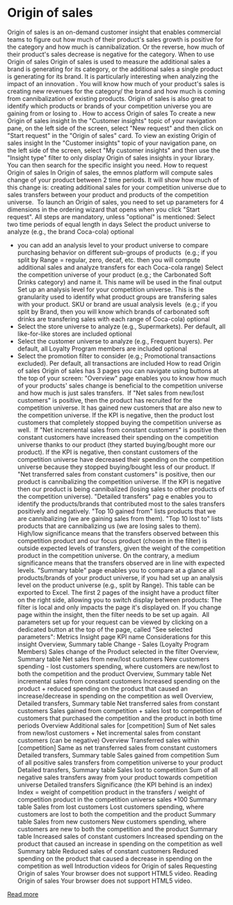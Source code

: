 # Origin of sales

Origin of sales
 is an on-demand customer insight that enables commercial teams to figure out how much of their product's sales growth is positive for the category and how much is cannibalization. Or the reverse, how much of their product's sales decrease is negative for the category.
When to use Origin of sales
Origin of sales is used to 
measure the 
additional sales
 a brand is generating for its category, or the additional sales a single product is generating for its brand. 
It is particularly interesting when analyzing the 
impact of an innovation
. You will know how much of your product's sales is creating new revenues for the category/ the brand and how much is coming from cannibalization of existing products.
Origin of sales is also great to identify which products or brands of your 
competition universe you are gaining from or losing to
.
How to access Origin of sales
To create a new Origin of sales insight
In the "Customer insights" topic of your navigation pane, on the left side of the screen, select "New request" and then click on "Start request" in the "Origin of sales" card.
To view an existing Origin of sales insight
In the "Customer insights" topic of your navigation pane, on the left side of the screen, select "My customer insights" and then use the "Insight type" filter to only display Origin of sales insights in your library. You can then search for the specific insight you need.
How to request Origin of sales
In Origin of sales, the emnos platform will compute sales change of your product between 2 time periods. It will show how much of this change is:
creating additional sales for your competition universe
due to sales transfers between your product and products of the competition universe. 
To launch an Origin of sales, you need to set up parameters for 4 dimensions in the ordering wizard that opens when you click "Start request". All steps are mandatory, unless "optional" is mentioned:
Select two time periods of equal length in days
Select the product universe to analyze (e.g., the brand Coca-cola)
optional
 - you can add an analysis level to your product universe to compare purchasing behavior on different sub-groups of products  (e.g.; if you split by Range = regular, zero, decaf, etc. then you will compute additional sales and analyze transfers for each Coca-cola range)
Select the competition universe of your product (e.g.; the Carbonated Soft Drinks category) and name it. This name will be used in the final output
Set up an analysis level for your competition universe. This is the granularity used to identify what product groups are transfering sales with your product. SKU or brand are usual analysis levels  (e.g.; if you split by Brand, then you will know which brands of carbonated soft drinks are transfering sales with each range of Coca-cola)
optional
 - Select the store universe to analyze (e.g., Supermarkets). Per default, all like-for-like stores are included
optional
 - Select the customer universe to analyze (e.g., Frequent buyers). Per default, all Loyalty Program members are included
optional
 - Select the promotion filter to consider (e.g.; Promotional transactions excluded). Per default, all transactions are included
How to read Origin of sales
Origin of sales has 3 pages you can navigate using buttons at the top of your screen:
"Overview" page
 enables you to know how much of your products' sales change is beneficial to the competition universe and how much is just sales transfers. 
If "Net sales from new/lost customers" is positive, then the product has recruited for the competition universe. It has gained new customers that are also new to the competition universe. If the KPI is negative, then the product lost customers that completely stopped buying the competition universe as well.
 If "Net incremental sales from constant customers" is positive then constant customers have increased their spending on the competition universe thanks to our product (they started buying/bought more our product). If the KPI is negative, then constant customers of the competition universe have decreased their spending on the competition universe because they stopped buying/bought less of our product.
If "Net transferred sales from constant customers" is positive, then our product is cannibalizing the competition universe. If the KPI is negative then our product is being cannibalized (losing sales to other products of the competition universe).
"Detailed transfers" pag
e
 enables you to identify the products/brands that contributed most to the sales transfers positively and negatively. 
"Top 10 gained from" lists products that we are cannibalizing (we are gaining sales from them). "Top 10 lost to" lists products that are cannibalizing us (we are losing sales to them).
High/low significance means that the transfers observed between this competition product and our focus product (chosen in the filter) is outside expected levels of transfers, given the weight of the competition product in the competition universe. On the contrary, a medium significance means that the transfers observed are in line with expected levels.
"Summary table" page
 enables you to compare at a glance all products/brands of your product universe, if you had set up an analysis level on the product universe (e.g., split by Range). This table can be exported to Excel.
The first 2 pages of the insight have a product filter on the right side, allowing you to switch display between products:
The filter is local and only impacts the page it's displayed on. If you change page within the insight, then the filter needs to be set up again. 
All parameters set up for your request can be viewed by clicking on a dedicated button at the top of the page, called "See selected parameters":
Metrics
Insight page
KPI name
Considerations for this insight
Overview, Summary table
Change - Sales (Loyalty Program Members)
Sales change of the Product selected in the filter
Overview, Summary table
Net sales from new/lost customers
New customers spending - lost customers spending, where customers are new/lost to both the competition and the product
Overview, Summary table
Net incremental sales from constant customers
Increased spending on the product + reduced spending on the product that caused an increase/decrease in spending on the competition as well
Overview, Detailed transfers, Summary table
Net transferred sales from constant customers
Sales gained from competition + sales lost to competition of customers that purchased the competition and the product in both time periods
Overview
Additional sales for [competition]
Sum of Net sales from new/lost customers + Net incremental sales from constant customers (can be negative)
Overview
Transferred sales within [competition]
Same as net transferred sales from constant customers
Detailed transfers, Summary table
Sales gained from competition
Sum of all positive sales transfers from competition universe to your product
Detailed transfers, Summary table
Sales lost to competition
Sum of all negative sales transfers away from your product towards competition universe
Detailed transfers
Significance (the KPI behind is an index)
Index = weight of competition product in the transfers / weight of competition product in the competition universe sales *100
Summary table
Sales from lost customers
Lost customers spending, where customers are lost to both the competition and the product
Summary table
Sales from new customers
New customers spending, where customers are new to both the competition and the product
Summary table
Increased sales of constant customers
Increased spending on the product that caused an increase in spending on the competition as well
Summary table
Reduced sales of constant customers
Reduced spending on the product that caused a decrease in spending on the competition as well
Introduction videos for Origin of sales
Requesting Origin of sales
Your browser does not support HTML5 video.
Reading Origin of sales
Your browser does not support HTML5 video.

[Read more](https://help.emnos.com/help/origin-of-sales)